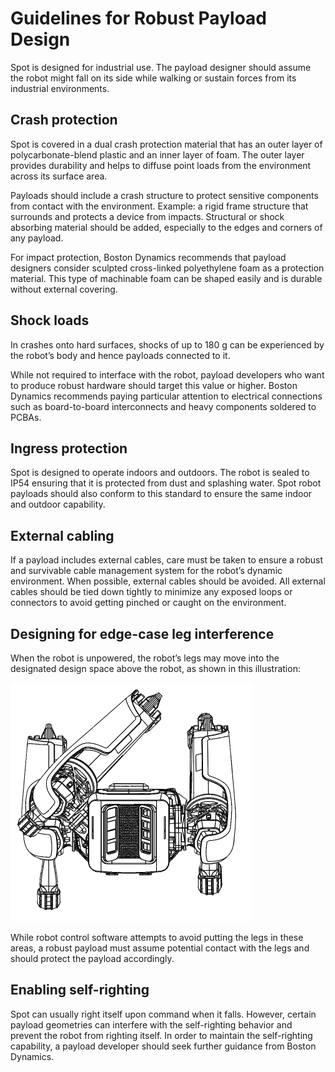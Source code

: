 <!--
Copyright (c) 2023 Boston Dynamics, Inc.  All rights reserved.

Downloading, reproducing, distributing or otherwise using the SDK Software
is subject to the terms and conditions of the Boston Dynamics Software
Development Kit License (20191101-BDSDK-SL).
-->

# Guidelines for Robust Payload Design

Spot is designed for industrial use. The payload designer should assume the robot might fall on its side while walking or sustain forces from its industrial environments.

## Crash protection

Spot is covered in a dual crash protection material that has an outer layer of polycarbonate-blend plastic and an inner layer of foam. The outer layer provides durability and helps to diffuse point loads from the environment across its surface area.

Payloads should include a crash structure to protect sensitive components from contact with the environment. Example: a rigid frame structure that surrounds and protects a device from impacts. Structural or shock absorbing material should be added, especially to the edges and corners of any payload.

For impact protection, Boston Dynamics recommends that payload designers consider sculpted cross-linked polyethylene foam as a protection material. This type of machinable foam can be shaped easily and is durable without external covering.

## Shock loads

In crashes onto hard surfaces, shocks of up to 180 g can be experienced by the robot’s body and hence payloads connected to it.

While not required to interface with the robot, payload developers who want to produce robust hardware should target this value or higher. Boston Dynamics recommends paying particular attention to electrical connections such as board-to-board interconnects and heavy components soldered to PCBAs.

## Ingress protection

Spot is designed to operate indoors and outdoors. The robot is sealed to IP54 ensuring that it is protected from dust and splashing water. Spot robot payloads should also conform to this standard to ensure the same indoor and outdoor capability.

## External cabling

If a payload includes external cables, care must be taken to ensure a robust and survivable cable management system for the robot’s dynamic environment. When possible, external cables should be avoided. All external cables should be tied down tightly to minimize any exposed loops or connectors to avoid getting pinched or caught on the environment.

## Designing for edge-case leg interference

When the robot is unpowered, the robot’s legs may move into the designated design space above the robot, as shown in this illustration:

<img src="images/guidelines-image1.png" style="width:388px;height:382px">

While robot control software attempts to avoid putting the legs in these areas, a robust payload must assume potential contact with the legs and should protect the payload accordingly.

## Enabling self-righting

Spot can usually right itself upon command when it falls. However, certain payload geometries can interfere with the self-righting behavior and prevent the robot from righting itself. In order to maintain the self-righting capability, a payload developer should seek further guidance from Boston Dynamics.

<!--- image and page reference link definitions --->

[config-image1]: images/payload1.png
[config-image2]: images/payload2.png
[config-image3]: images/payload3.png
[config-image4]: images/payload4.png
[config-image5]: images/config-image5.png
[config-image6]: images/config-image6.png
[config-image7]: images/payload7.png
[config-image8]: images/payload8.png
[elec-image1]: images/elec-image1.png
[elec-image2]: images/elec-image2.png
[elec-image3]: images/elec-image3.png
[guidelines-image1]: images/guidelines-image1.png
[mech-image1]: images/mech-image1.png
[mech-image2]: images/mech-image2.png
[mech-image3]: images/mech-image3.png
[mech-image4]: images/mech-image4.png
[rails-image1]: images/rails-image1.png
[rails-image2]: images/rails-image2.png
[rails-image3]: images/rails3.png
[payload-top]: Readme.md "Developing and managing Spot payloads"
[configuration]: payload_configuration_requirements.md "Payload configuration requirements"
[mechanical]: mechanical_interfaces.md "Mechanical interfaces"
[mounting-rails]: robot_mounting_rails.md "Robot mounting rails"
[robust-payload]: guidelines_for_robust_payload_design.md "Guidelines for robust payload design"
[electrical]: robot_electrical_interface.md "Robot electrical interface"
[payload-software]: configuring_payload_software.md "Configuring payload software"
